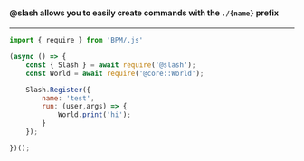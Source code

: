 #### @slash allows you to easily create commands with the `./{name}` prefix

---

```js
import { require } from 'BPM/.js'

(async () => {
    const { Slash } = await require('@slash');
    const World = await require('@core::World');

    Slash.Register({
        name: 'test',
        run: (user,args) => {
            World.print('hi');
        }
    });

})();
```